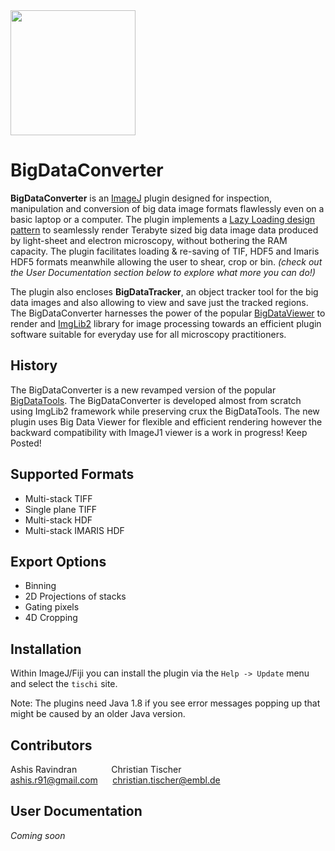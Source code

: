 <img src="https://www.huber.embl.de/courses/images/BioIT_logo.jpeg" width="200">

# BigDataConverter

**BigDataConverter** is an [ImageJ](https://imagej.net) plugin designed for inspection, manipulation and conversion of big data image formats flawlessly even on a basic laptop or a computer.
The plugin implements a [Lazy Loading design pattern](https://en.wikipedia.org/wiki/Lazy_loading) to seamlessly render Terabyte sized big data image data produced by light-sheet and electron microscopy, without bothering the RAM capacity. 
The plugin facilitates loading & re-saving of TIF, HDF5 and Imaris HDF5 formats meanwhile allowing the user to shear, crop or bin. *(check out the User Documentation section below to explore what more you can do!)*

The plugin also encloses **BigDataTracker**, an object tracker tool for the big data images and also allowing to view and save just the tracked regions.
The BigDataConverter harnesses the power of the popular [BigDataViewer](https://imagej.net/BigDataViewer) to render and [ImgLib2](https://imagej.net/ImgLib2) library for image processing towards an efficient plugin software suitable for everyday use for all microscopy practitioners.

## History
The BigDataConverter is a new revamped version of the popular [BigDataTools](https://github.com/tischi/fiji-plugin-bigDataTools2). The BigDataConverter is developed almost from scratch using ImgLib2 framework while preserving crux the BigDataTools. 
The new plugin uses Big Data Viewer for flexible and efficient rendering however the backward compatibility with ImageJ1 viewer is a work in progress! Keep Posted!

## Supported Formats
- Multi-stack TIFF
- Single plane TIFF
- Multi-stack HDF
- Multi-stack IMARIS HDF

## Export Options
- Binning
- 2D Projections of stacks
- Gating pixels
- 4D Cropping
 
## Installation
Within ImageJ/Fiji you can install the plugin via the `Help -> Update` menu and select the `tischi` site.

Note: The plugins need Java 1.8 if you see error messages popping up that might be caused by an older Java version.

## Contributors

Ashis Ravindran&nbsp;&nbsp;&nbsp;&nbsp;&nbsp;&nbsp;&nbsp;&nbsp;&nbsp;&nbsp;&nbsp;
&nbsp;&nbsp;Christian Tischer  
ashis.r91@gmail.com&nbsp;&nbsp;&nbsp;&nbsp;&nbsp;&nbsp;christian.tischer@embl.de

## User Documentation

*Coming soon*
